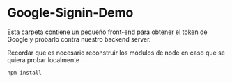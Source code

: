 # Google-Signin-Demo

Esta carpeta contiene un pequeño front-end para obtener el token de Google y probarlo contra nuestro backend server.

Recordar que es necesario reconstruir los módulos de node en caso que se quiera probar localmente

```
npm install
```